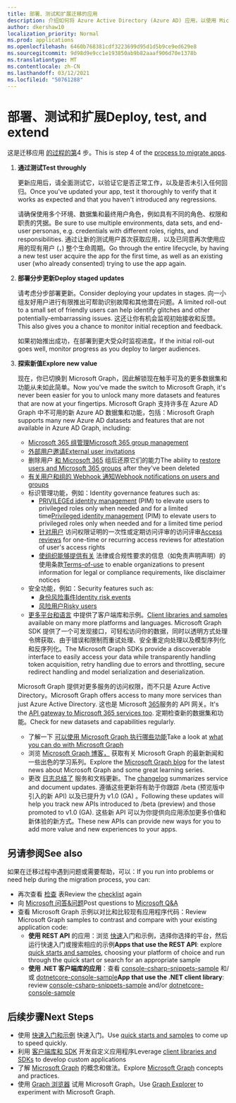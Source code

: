 ```yaml
---
title: 部署、测试和扩展迁移的应用
description: 介绍如何将 Azure Active Directory (Azure AD) 应用，以使用 Microsoft Graph API (REST) ;这将讨论步骤 3：部署、测试和扩展。
author: dkershaw10
localization_priority: Normal
ms.prod: applications
ms.openlocfilehash: 6460b768381cdf3223699d95d1d5b9ce9ed629e8
ms.sourcegitcommit: 9d98d9e9cc1e193850ab9b82aaaf906d70e1378b
ms.translationtype: MT
ms.contentlocale: zh-CN
ms.lasthandoff: 03/12/2021
ms.locfileid: "50761288"
---
```

# <a name="deploy-test-and-extend"></a><span data-ttu-id="d98bf-103">部署、测试和扩展</span><span class="sxs-lookup"><span data-stu-id="d98bf-103">Deploy, test, and extend</span></span>

<span data-ttu-id="d98bf-104">这是迁移应用 [的过程的第](migrate-azure-ad-graph-planning-checklist.md)4 步。</span><span class="sxs-lookup"><span data-stu-id="d98bf-104">This is step 4 of the [process to migrate apps](migrate-azure-ad-graph-planning-checklist.md).</span></span>

1.  <span data-ttu-id="d98bf-105">**通过测试**</span><span class="sxs-lookup"><span data-stu-id="d98bf-105">**Test throughly**</span></span>

    <span data-ttu-id="d98bf-106">更新应用后，请全面测试它，以验证它是否正常工作，以及是否未引入任何回归。</span><span class="sxs-lookup"><span data-stu-id="d98bf-106">Once you've updated your app, test it thoroughly to verify that it works as expected and that you haven't introduced any regressions.</span></span>  

    <span data-ttu-id="d98bf-107">请确保使用多个环境、数据集和最终用户角色，例如具有不同的角色、权限和职责的凭据。</span><span class="sxs-lookup"><span data-stu-id="d98bf-107">Be sure to use multiple environments, data sets, and end-user personas, e.g. credentials with different roles, rights, and responsibilities.</span></span> <span data-ttu-id="d98bf-108">通过让新的测试用户首次获取应用，以及已同意再次使用应用的现有用户 (，) 整个生命周期。</span><span class="sxs-lookup"><span data-stu-id="d98bf-108">Go through the entire lifecycle, by having a new test user acquire the app for the first time, as well as an existing user (who already consented) trying to use the app again.</span></span>

2.  <span data-ttu-id="d98bf-109">**部署分步更新**</span><span class="sxs-lookup"><span data-stu-id="d98bf-109">**Deploy staged updates**</span></span>

    <span data-ttu-id="d98bf-110">请考虑分步部署更新。</span><span class="sxs-lookup"><span data-stu-id="d98bf-110">Consider deploying your updates in stages.</span></span>  <span data-ttu-id="d98bf-111">向一小组友好用户进行有限推出可帮助识别故障和其他潜在问题。</span><span class="sxs-lookup"><span data-stu-id="d98bf-111">A limited roll-out to a small set of friendly users can help identify glitches and other potentially-embarrassing issues.</span></span>  <span data-ttu-id="d98bf-112">这还让你有机会监视初始接收和反馈。</span><span class="sxs-lookup"><span data-stu-id="d98bf-112">This also gives you a chance to monitor initial reception and feedback.</span></span>

    <span data-ttu-id="d98bf-113">如果初始推出成功，在部署到更大受众时监视进度。</span><span class="sxs-lookup"><span data-stu-id="d98bf-113">If the initial roll-out goes well, monitor progress as you deploy to larger audiences.</span></span>

3.  <span data-ttu-id="d98bf-114">**探索新值**</span><span class="sxs-lookup"><span data-stu-id="d98bf-114">**Explore new value**</span></span>

    <span data-ttu-id="d98bf-115">现在，你已切换到 Microsoft Graph，因此解锁现在触手可及的更多数据集和功能从未如此简单。</span><span class="sxs-lookup"><span data-stu-id="d98bf-115">Now you've made the switch to Microsoft Graph, it's never been easier for you to unlock many more datasets and features that are now at your fingertips.</span></span> 
    <span data-ttu-id="d98bf-116">Microsoft Graph 支持许多在 Azure AD Graph 中不可用的新 Azure AD 数据集和功能，包括：</span><span class="sxs-lookup"><span data-stu-id="d98bf-116">Microsoft Graph supports many new Azure AD datasets and features that are not available in Azure AD Graph, including:</span></span> 

    - [<span data-ttu-id="d98bf-117">Microsoft 365 组管理</span><span class="sxs-lookup"><span data-stu-id="d98bf-117">Microsoft 365 group management</span></span>](./office365-groups-concept-overview.md)
    - [<span data-ttu-id="d98bf-118">外部用户邀请</span><span class="sxs-lookup"><span data-stu-id="d98bf-118">External user invitations</span></span>](/graph/api/resources/invitation?view=graph-rest-1.0)
    - <span data-ttu-id="d98bf-119">删除用户 [和 Microsoft 365](/graph/api/resources/directory?view=graph-rest-1.0) 组后还原它们的能力</span><span class="sxs-lookup"><span data-stu-id="d98bf-119">The ability to [restore users and Microsoft 365 groups](/graph/api/resources/directory?view=graph-rest-1.0) after they've been deleted</span></span>
    - [<span data-ttu-id="d98bf-120">有关用户和组的 Webhook 通知</span><span class="sxs-lookup"><span data-stu-id="d98bf-120">Webhook notifications on users and groups</span></span>](./webhooks.md?toc=.%252fref%252ftoc.json&view=graph-rest-1.0)
    - <span data-ttu-id="d98bf-121">标识管理功能，例如：</span><span class="sxs-lookup"><span data-stu-id="d98bf-121">Identity governance features such as:</span></span>
      - <span data-ttu-id="d98bf-122">[PRIVILEGEd identity management](/graph/api/resources/privilegedidentitymanagement-root?view=graph-rest-beta) (PIM) to elevate users to privileged roles only when needed and for a limited time</span><span class="sxs-lookup"><span data-stu-id="d98bf-122">[Privileged identity management](/graph/api/resources/privilegedidentitymanagement-root?view=graph-rest-beta) (PIM) to elevate users to privileged roles only when needed and for a limited time period</span></span>
      - <span data-ttu-id="d98bf-123">[针对用户](/graph/api/resources/accessreviews-root?view=graph-rest-beta) 访问权限证明的一次性或定期访问评审的访问评审</span><span class="sxs-lookup"><span data-stu-id="d98bf-123">[Access reviews](/graph/api/resources/accessreviews-root?view=graph-rest-beta) for one-time or recurring access reviews for attestation of user's access rights</span></span>
      - <span data-ttu-id="d98bf-124">[使组织能够提供有关](/graph/api/resources/accessreviews-root?view=graph-rest-beta) 法律或合规性要求的信息（如免责声明声明）的使用条款</span><span class="sxs-lookup"><span data-stu-id="d98bf-124">[Terms-of-use](/graph/api/resources/accessreviews-root?view=graph-rest-beta) to enable organizations to present information for legal or compliance requirements, like disclaimer notices</span></span>
    - <span data-ttu-id="d98bf-125">安全功能，例如：</span><span class="sxs-lookup"><span data-stu-id="d98bf-125">Security features such as:</span></span>
      - [<span data-ttu-id="d98bf-126">身份风险事件</span><span class="sxs-lookup"><span data-stu-id="d98bf-126">Identity risk events</span></span>](/graph/api/resources/identityriskevent?view=graph-rest-1.0)
      - [<span data-ttu-id="d98bf-127">风险用户</span><span class="sxs-lookup"><span data-stu-id="d98bf-127">Risky users</span></span>](/graph/api/resources/riskyuser?view=graph-rest-1.0)
    - <span data-ttu-id="d98bf-128">[更多平台和语言](./index.yml) 中提供了客户端库和示例。</span><span class="sxs-lookup"><span data-stu-id="d98bf-128">[Client libraries and samples](./index.yml) available on many more platforms and languages.</span></span> <span data-ttu-id="d98bf-129">Microsoft Graph SDK 提供了一个可发现接口，可轻松访问你的数据，同时以透明方式处理令牌获取、由于错误和限制而重试处理、安全重定向处理以及模型序列化和反序列化。</span><span class="sxs-lookup"><span data-stu-id="d98bf-129">The Microsoft Graph SDKs provide a discoverable interface to easily access your data while transparently handling token acquisition, retry handling due to errors and throttling, secure redirect handling and model serialization and deserialization.</span></span>

    <span data-ttu-id="d98bf-130">Microsoft Graph 提供对更多服务的访问权限，而不只是 Azure Active Directory。</span><span class="sxs-lookup"><span data-stu-id="d98bf-130">Microsoft Graph offers access to many more services than just Azure Active Directory.</span></span> <span data-ttu-id="d98bf-131">这也是 Microsoft [365](./index.yml)服务的 API 网关。</span><span class="sxs-lookup"><span data-stu-id="d98bf-131">It's the [API gateway to Microsoft 365 services too](./index.yml).</span></span>
    <span data-ttu-id="d98bf-132">定期检查新的数据集和功能。</span><span class="sxs-lookup"><span data-stu-id="d98bf-132">Check for new datasets and capabilities regularly.</span></span>  

    - <span data-ttu-id="d98bf-133">了解一下 [可以使用 Microsoft Graph 执行哪些功能](/graph/examples)</span><span class="sxs-lookup"><span data-stu-id="d98bf-133">Take a look at [what you can do with Microsoft Graph](/graph/examples)</span></span>
    - <span data-ttu-id="d98bf-134">浏览 [Microsoft Graph 博客，](/graph/blogs) 获取有关 Microsoft Graph 的最新新闻和一些出色的学习系列。</span><span class="sxs-lookup"><span data-stu-id="d98bf-134">Explore the [Microsoft Graph blog](/graph/blogs) for the latest news about Microsoft Graph and some great learning series.</span></span>
    - <span data-ttu-id="d98bf-135">更改 [日志总结了](/greaph/changelog) 服务和文档更新。</span><span class="sxs-lookup"><span data-stu-id="d98bf-135">The [changelog](/greaph/changelog) summarizes service and document updates.</span></span> <span data-ttu-id="d98bf-136">遵循这些更新将有助于你跟踪 /beta (预览版中引入的新 API) 以及已提升为 v1.0 (GA) 。</span><span class="sxs-lookup"><span data-stu-id="d98bf-136">Following these updates will help you track new APIs introduced to /beta (preview) and those promoted to v1.0 (GA).</span></span>  <span data-ttu-id="d98bf-137">这些新 API 可以为你提供向应用添加更多价值和新体验的新方式。</span><span class="sxs-lookup"><span data-stu-id="d98bf-137">These new APIs can provide new ways for you to add more value and new experiences to your apps.</span></span>  

## <a name="see-also"></a><span data-ttu-id="d98bf-138">另请参阅</span><span class="sxs-lookup"><span data-stu-id="d98bf-138">See also</span></span>

<span data-ttu-id="d98bf-139">如果在迁移过程中遇到问题或需要帮助，可以：</span><span class="sxs-lookup"><span data-stu-id="d98bf-139">If you run into problems or need help during the migration process, you can:</span></span>

- <span data-ttu-id="d98bf-140">再次查看 [检查](migrate-azure-ad-graph-planning-checklist.md) 表</span><span class="sxs-lookup"><span data-stu-id="d98bf-140">Review the [checklist](migrate-azure-ad-graph-planning-checklist.md) again</span></span>
- <span data-ttu-id="d98bf-141">向 [Microsoft 问答&问题](https://docs.microsoft.com/answers/topics/microsoft-graph-applications.html)</span><span class="sxs-lookup"><span data-stu-id="d98bf-141">Post questions to [Microsoft Q&A](https://docs.microsoft.com/answers/topics/microsoft-graph-applications.html)</span></span> 
- <span data-ttu-id="d98bf-142">查看 Microsoft Graph 示例以对比和比较现有应用程序代码：</span><span class="sxs-lookup"><span data-stu-id="d98bf-142">Review Microsoft Graph samples to contrast and compare with your existing application code:</span></span>
  - <span data-ttu-id="d98bf-143">**使用 REST API** 的应用：浏览 [快速](https://developer.microsoft.com/graph/get-started)入门和示例，选择你选择的平台，然后运行快速入门或搜索相应的示例</span><span class="sxs-lookup"><span data-stu-id="d98bf-143">**Apps that use the REST API**: explore [quick starts and samples](https://developer.microsoft.com/graph/get-started), choosing your platform of choice and run through the quick start or search for an appropriate sample</span></span>
  - <span data-ttu-id="d98bf-144">**使用 .NET 客户端库的应用**：查看 [console-csharp-snippets-sample](https://github.com/microsoftgraph/console-csharp-snippets-sample) 和/或 [dotnetcore-console-sample](https://github.com/microsoftgraph/dotnetcore-console-sample)</span><span class="sxs-lookup"><span data-stu-id="d98bf-144">**App that use the .NET client library**: review [console-csharp-snippets-sample](https://github.com/microsoftgraph/console-csharp-snippets-sample) and/or [dotnetcore-console-sample](https://github.com/microsoftgraph/dotnetcore-console-sample)</span></span>

## <a name="next-steps"></a><span data-ttu-id="d98bf-145">后续步骤</span><span class="sxs-lookup"><span data-stu-id="d98bf-145">Next Steps</span></span>

- <span data-ttu-id="d98bf-146">使用 [快速入门和示例](/graph/get-started) 快速入门。</span><span class="sxs-lookup"><span data-stu-id="d98bf-146">Use [quick starts and samples](/graph/get-started) to come up to speed quickly.</span></span>
- <span data-ttu-id="d98bf-147">利用 [客户端库和 SDK](https://developer.microsoft.com/graph/get-started) 开发自定义应用程序</span><span class="sxs-lookup"><span data-stu-id="d98bf-147">Leverage [client libraries and SDKs](https://developer.microsoft.com/graph/get-started) to develop custom applications</span></span> 
- <span data-ttu-id="d98bf-148">了解 [Microsoft Graph](./overview.md) 的概念和做法。</span><span class="sxs-lookup"><span data-stu-id="d98bf-148">Explore [Microsoft Graph](./overview.md) concepts and practices.</span></span>
- <span data-ttu-id="d98bf-149">使用 [Graph 浏览器](https://aka.ms/ge) 试用 Microsoft Graph。</span><span class="sxs-lookup"><span data-stu-id="d98bf-149">Use [Graph Explorer](https://aka.ms/ge) to experiment with Microsoft Graph.</span></span>
